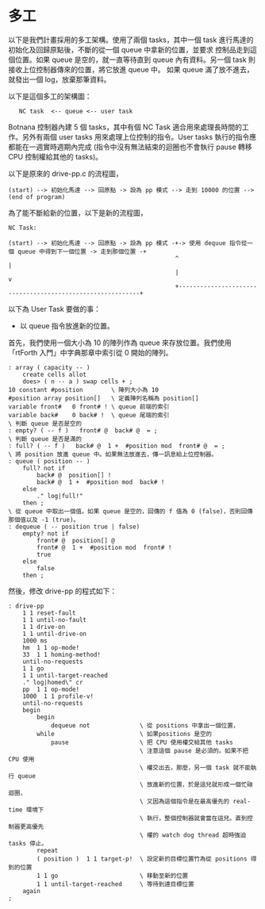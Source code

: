 # 多工

以下是我們計畫採用的多工架構。使用了兩個 tasks，其中一個 task 進行馬達的初始化及回歸原點後，不斷的從一個 queue 中拿新的位置，並要求
控制品走到這個位置。如果 queue 是空的，就一直等待直到 queue 內有資料。另一個 task 則接收上位控制器傳來的位置，將它放進 queue 中。
如果 queue 滿了放不進去，就發出一個 log，放棄那筆資料。

以下是這個多工的架構圖：

```
   NC task  <-- queue <-- user task
```

Botnana 控制器內建 5 個 tasks，其中有個 NC Task 適合用來處理長時間的工作。另外有兩個 user tasks 用來處理上位控制的指令。User tasks
執行的指令應都能在一週實時週期內完成 (指令中沒有無法結束的迴圈也不會執行 pause 轉移 CPU 控制權給其他的 tasks)。

以下是原來的 drive-pp.c 的流程圖，

```
(start) --> 初始化馬達 --> 回原點 -> 設為 pp 模式 --> 走到 10000 的位置 --> (end of program)
```

為了能不斷給新的位置，以下是新的流程圖，

```
NC Task:

(start) --> 初始化馬達 --> 回原點 -> 設為 pp 模式 -+-> 使用 dequue 指令從一個 queue 中得到下一個位置 -> 走到那個位置 -+
                                               ^                                                           |
                                               |                                                           v
                                               +-----------------------------------------------------------+
```

以下為 User Task 要做的事：

* 以 queue 指令放進新的位置。

首先，我們使用一個大小為 10 的陣列作為 queue 來存放位置。我們使用「rtForth 入門」中字典那章中索引從 0 開始的陣列。

```
: array ( capacity -- )
    create cells allot
    does> ( n -- a ) swap cells + ;
10 constant #position        \ 陣列大小為 10
#position array position[]   \ 定義陣列名稱為 position[]
variable front#   0 front# ! \ queue 前端的索引
variable back#    0 back# !  \ queue 尾端的索引
\ 判斷 queue 是否是空的
: empty? ( -- f )   front# @  back# @  = ;
\ 判斷 queue 是否是滿的
: full? ( -- f )   back# @  1 +  #position mod  front# @  = ;
\ 將 position 放進 queue 中。如果無法放進去，傳一訊息給上位控制器。
: queue ( position -- )
    full? not if
        back# @  position[] !
        back# @  1 +  #position mod  back# !
    else
        ." log|full!"
    then ;
\ 從 queue 中取出一個值。如果 queue 是空的，回傳的 f 值為 0 (false)，否則回傳那個值以及 -1 (true)。
: dequeue ( -- position true | false)
    empty? not if
        front# @  position[] @
        front# @  1 +  #position mod  front# !
        true
    else
        false
    then ;
```

然後，修改 drive-pp 的程式如下：


```
: drive-pp
    1 1 reset-fault
    1 1 until-no-fault
    1 1 drive-on
    1 1 until-drive-on
    1000 ms
    hm  1 1 op-mode!
    33  1 1 homing-method!
    until-no-requests
    1 1 go
    1 1 until-target-reached
    ." log|homed\" cr
    pp  1 1 op-mode!
    1000  1 1 profile-v!
    until-no-requests
    begin
        begin
            dequeue not              \ 從 positions 中拿出一個位置，
        while                        \ 如果positions 是空的
            pause                    \ 把 CPU 使用權交給其他 tasks
                                     \ 注意這個 pause 是必須的。如果不把 CPU 使用
                                     \ 權交出去，那麼，另一個 task 就不能執行 queue
                                     \ 放進新的位置，於是這兒就形成一個忙碌迴圈，
                                     \ 又因為這個指令是在最高優先的 real-time 環境下
                                     \ 執行，整個控制器就會當在這兒。直到控制器更高優先
                                     \ 權的 watch dog thread 超時強迫 tasks 停止。 
        repeat
        ( position )  1 1 target-p!  \ 設定新的目標位置竹為從 positions 得到的位置
        1 1 go                       \ 移動至新的位置
        1 1 until-target-reached     \ 等待到達目標位置
    again
;
```